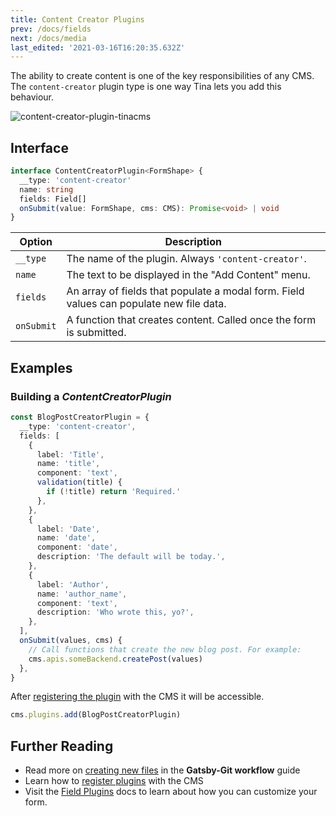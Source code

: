 ```yaml
---
title: Content Creator Plugins
prev: /docs/fields
next: /docs/media
last_edited: '2021-03-16T16:20:35.632Z'
---
```


The ability to create content is one of the key responsibilities of any CMS. The `content-creator` plugin type is one way Tina lets you add this behaviour.

![content-creator-plugin-tinacms](/img/content-creator-ex.jpg)

## Interface

```ts
interface ContentCreatorPlugin<FormShape> {
  __type: 'content-creator'
  name: string
  fields: Field[]
  onSubmit(value: FormShape, cms: CMS): Promise<void> | void
}
```

| Option     | Description                                                                             |
| ---------- | --------------------------------------------------------------------------------------- |
| `__type`   | The name of the plugin. Always `'content-creator'`.                                     |
| `name`     | The text to be displayed in the "Add Content" menu.                                     |
| `fields`   | An array of fields that populate a modal form. Field values can populate new file data. |
| `onSubmit` | A function that creates content. Called once the form is submitted.                     |

## Examples

### Building a _ContentCreatorPlugin_

```ts
const BlogPostCreatorPlugin = {
  __type: 'content-creator',
  fields: [
    {
      label: 'Title',
      name: 'title',
      component: 'text',
      validation(title) {
        if (!title) return 'Required.'
      },
    },
    {
      label: 'Date',
      name: 'date',
      component: 'date',
      description: 'The default will be today.',
    },
    {
      label: 'Author',
      name: 'author_name',
      component: 'text',
      description: 'Who wrote this, yo?',
    },
  ],
  onSubmit(values, cms) {
    // Call functions that create the new blog post. For example:
    cms.apis.someBackend.createPost(values)
  },
}
```

After [registering the plugin](/docs/plugins#adding-plugins) with the CMS it will be accessible.

```ts
cms.plugins.add(BlogPostCreatorPlugin)
```

## Further Reading

- Read more on [creating new files](/guides/gatsby/git/create-new-files) in the **Gatsby-Git workflow** guide
- Learn how to [register plugins](/docs/plugins#adding-plugins) with the CMS
- Visit the [Field Plugins](/docs/plugins/fields) docs to learn about how you can customize your form.

